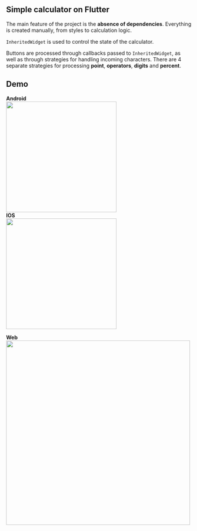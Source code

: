 ## Simple calculator on Flutter

The main feature of the project is the **absence of dependencies**. Everything is created
manually, from styles to calculation logic.

`InheritedWidget` is used to control the state of the calculator.

Buttons are processed through callbacks passed to `InheritedWidget`, as well as through strategies
for handling incoming characters. There are 4 separate strategies for processing **point**,
**operators**, **digits** and **percent**.

## Demo

<section style="display: inline-block">
<b>Android</b> <br/>

<img src=".github/android.gif" width="300">
</section>

<section style="display: inline-block">
<b>IOS</b> <br/>
<img src=".github/ios.gif" width="300">
</section>

<br/>

<b>Web</b><br/>
<img src=".github/web.gif" width="500">
